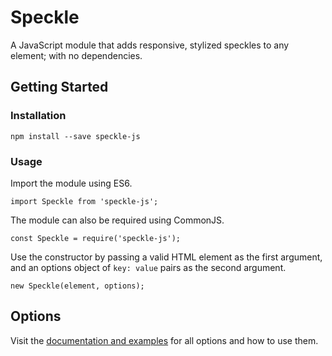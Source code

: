 # Speckle

A JavaScript module that adds responsive, stylized speckles to any element; with no dependencies.

## Getting Started

### Installation

`npm install --save speckle-js`

### Usage

Import the module using ES6.

`import Speckle from 'speckle-js';`

The module can also be required using CommonJS.

`const Speckle = require('speckle-js');`

Use the constructor by passing a valid HTML element as the first argument, and an options object of `key: value` pairs as the second argument.

`new Speckle(element, options);`

## Options

Visit the [documentation and examples](http://speckle.dreamsicle.io) for all options and how to use them.

